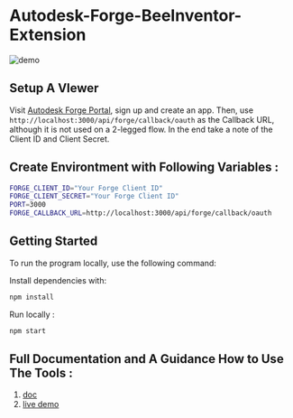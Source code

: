 # Autodesk-Forge-BeeInventor-Extension

![demo](https://github.com/BeeInventor/Autodesk-Forge-BeeInventor-Extension/blob/main/bee-extension.gif)

## Setup A VIewer

Visit [Autodesk Forge Portal](https://forge.autodesk.com/), sign up and create an app.
Then, use `http://localhost:3000/api/forge/callback/oauth` as the Callback URL, although it is not used on a 2-legged flow. In the end take a note of the Client ID and Client Secret.

## Create Environtment with Following Variables :

```sh
FORGE_CLIENT_ID="Your Forge Client ID"
FORGE_CLIENT_SECRET="Your Forge Client ID"
PORT=3000
FORGE_CALLBACK_URL=http://localhost:3000/api/forge/callback/oauth
```

## Getting Started

To run the program locally, use the following command:

Install dependencies with:

```sh
npm install
```

Run locally :

```sh
npm start
```

## Full Documentation and A Guidance How to Use The Tools :

1. [doc](https://docs.google.com/document/d/1TAR6bxoDlj344Ef48qYd7VDcqN_ZU37GQvCLsYRlTtM/edit?usp=sharing)
2. [live demo](https://forge-bee-website.vercel.app/)

